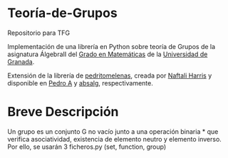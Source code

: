 # Teoría-de-Grupos
Repositorio para TFG

Implementación de una librería en Python sobre teoría de Grupos de la asignatura ÁlgebraII del [Grado en Matemáticas](http://grados.ugr.es/matematicas/) de la [Universidad de Granada](http://www.ugr.es).

Extensión de la librería de [pedritomelenas](https://github.com/pedritomelenas), creada por 
[Naftali Harris](http://www.naftaliharris.com) y disponible en [Pedro A](https://github.com/pedritomelenas/Algebra-II) y
[absalg](https://github.com/naftaliharris/Abstract-Algebra), respectivamente.

# Breve Descripción
Un grupo es un conjunto G no vacío junto a una operación binaria $*$ que verifica asociatividad, existencia de elemento neutro y elemento inverso. Por ello, se usarán 3 ficheros.py (set, function, group)

